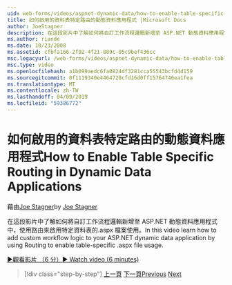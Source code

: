 ```yaml
---
uid: web-forms/videos/aspnet-dynamic-data/how-to-enable-table-specific-routing-in-dynamic-data-applications
title: 如何啟用的資料表特定路由的動態資料應用程式 |Microsoft Docs
author: JoeStagner
description: 在這段影片中了解如何將自訂工作流程邏輯新增至 ASP.NET 動態資料應用程式中，使用路由來啟用特定資料表的.aspx 檔案使用。
ms.author: riande
ms.date: 10/23/2008
ms.assetid: cfbfa166-2f92-4f21-889c-95c9bef436cc
msc.legacyurl: /web-forms/videos/aspnet-dynamic-data/how-to-enable-table-specific-routing-in-dynamic-data-applications
msc.type: video
ms.openlocfilehash: a1b099aedc6fa0824df3281cca55543bcfd4d159
ms.sourcegitcommit: 0f1119340e4464720cfd16d0ff15764746ea1fea
ms.translationtype: MT
ms.contentlocale: zh-TW
ms.lasthandoff: 04/09/2019
ms.locfileid: "59386772"
---
```

# <a name="how-to-enable-table-specific-routing-in-dynamic-data-applications"></a><span data-ttu-id="4ea3d-103">如何啟用的資料表特定路由的動態資料應用程式</span><span class="sxs-lookup"><span data-stu-id="4ea3d-103">How to Enable Table Specific Routing in Dynamic Data Applications</span></span>

<span data-ttu-id="4ea3d-104">藉由[Joe Stagner](https://github.com/JoeStagner)</span><span class="sxs-lookup"><span data-stu-id="4ea3d-104">by [Joe Stagner](https://github.com/JoeStagner)</span></span>

<span data-ttu-id="4ea3d-105">在這段影片中了解如何將自訂工作流程邏輯新增至 ASP.NET 動態資料應用程式中，使用路由來啟用特定資料表的.aspx 檔案使用。</span><span class="sxs-lookup"><span data-stu-id="4ea3d-105">In this video learn how to add custom workflow logic to your ASP.NET dynamic data application by using Routing to enable table-specific .aspx file usage.</span></span>

[<span data-ttu-id="4ea3d-106">&#9654;觀看影片 （6 分）</span><span class="sxs-lookup"><span data-stu-id="4ea3d-106">&#9654; Watch video (6 minutes)</span></span>](https://channel9.msdn.com/Blogs/ASP-NET-Site-Videos/how-to-enable-table-specific-routing-in-dynamic-data-applications)

> [!div class="step-by-step"]
> <span data-ttu-id="4ea3d-107">[上一頁](enable-in-line-editing-in-aspnet-dynamic-data-applications.md)
> [下一頁](how-to-use-attribute-validation-in-aspnet-dynamic-data-applications.md)</span><span class="sxs-lookup"><span data-stu-id="4ea3d-107">[Previous](enable-in-line-editing-in-aspnet-dynamic-data-applications.md)
[Next](how-to-use-attribute-validation-in-aspnet-dynamic-data-applications.md)</span></span>
